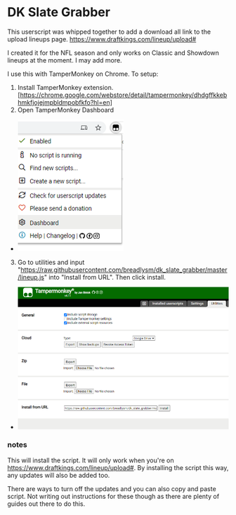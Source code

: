 # DK Slate Grabber
This userscript was whipped together to add a download all link to the upload lineups page. https://www.draftkings.com/lineup/upload#

I created it for the NFL season and only works on Classic and Showdown lineups at the moment. I may add more. 

I use this with TamperMonkey on Chrome. 
To setup:
1. Install TamperMonkey extension. 
    [https://chrome.google.com/webstore/detail/tampermonkey/dhdgffkkebhmkfjojejmpbldmpobfkfo?hl=en]
2. Open TamperMonkey Dashboard

- ![Tampermonkey](images/open-tampermonkey.png)
3. Go to utilities and input "https://raw.githubusercontent.com/breadlysm/dk_slate_grabber/master/lineup.js" into "Install from URL". Then click install. 

- ![Tampermonkey](images/install-from-url.png)

### notes
This will install the script. It will only work when you're on https://www.draftkings.com/lineup/upload#. By installing the script this way, any updates will also be added too. 

There are ways to turn off the updates and you can also copy and paste script. Not writing out instructions for these though as there are plenty of guides out there to do this. 


